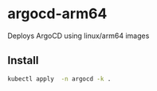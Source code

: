 # argocd-arm64

Deploys ArgoCD using linux/arm64 images

## Install

```bash
kubectl apply  -n argocd -k .
```
